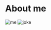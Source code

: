 # About me
![me](https://cdn.discordapp.com/attachments/880799372600819762/1144377798476189736/SPOILER_SPOILER_image.png?ex=682ee9a0&is=682d9820&hm=603037fc7bf073af17ba6c6a4eb86e1a60cedce26560fd5a5acfe9228731f2c4&)
![joke](https://cdn.discordapp.com/attachments/880799372600819762/969837136436137994/unknown.png?ex=682f62f8&is=682e1178&hm=4a5cc88b7e5d26c5ca837db647565563631cc61e876022bd8c6c321b1de91825&)

